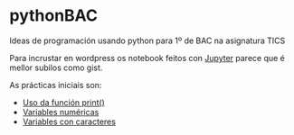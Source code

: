 # pythonBAC
Ideas de programación usando python para 1º de BAC na asignatura TICS

Para incrustar en wordpress os notebook feitos con [Jupyter](http://jupyter.org/) parece que é mellor subilos como gist.

As prácticas iniciais son:

* [Uso da función print()](https://gist.github.com/irocho/02fd95e173fe05bef2ad9d815d751ba0)
* [Variables numéricas](https://gist.github.com/irocho/6947067f3d898cb021e99aaddc5be364)
* [Variables con caracteres](https://gist.github.com/irocho/012ee85cc857a7929a8b91ab000d7045)
